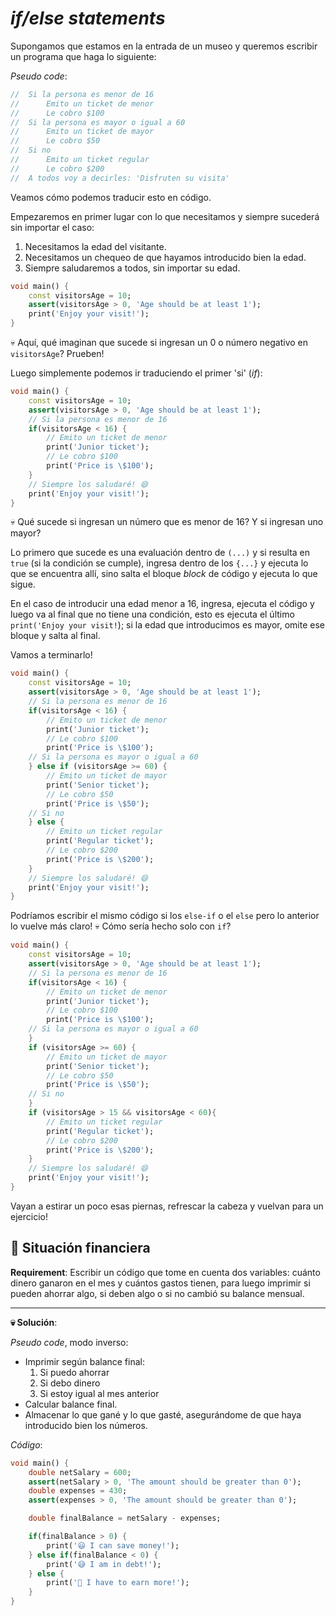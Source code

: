 # _if/else statements_

Supongamos que estamos en la entrada de un museo y queremos escribir un programa que haga lo siguiente:

_Pseudo code_:

```dart
//  Si la persona es menor de 16
//      Emito un ticket de menor
//      Le cobro $100
//  Si la persona es mayor o igual a 60
//      Emito un ticket de mayor
//      Le cobro $50
//  Si no
//      Emito un ticket regular
//      Le cobro $200
//  A todos voy a decirles: 'Disfruten su visita'
```

Veamos cómo podemos traducir esto en código.

Empezaremos en primer lugar con lo que necesitamos y siempre sucederá sin importar el caso:

1. Necesitamos la edad del visitante.
2. Necesitamos un chequeo de que hayamos introducido bien la edad.
3. Siempre saludaremos a todos, sin importar su edad.

```dart
void main() {
    const visitorsAge = 10;
    assert(visitorsAge > 0, 'Age should be at least 1');
    print('Enjoy your visit!');
}
```

💀 Aquí, qué imaginan que sucede si ingresan un 0 o número negativo en `visitorsAge`? Prueben!

Luego simplemente podemos ir traduciendo el primer 'si' (_if_):

```dart
void main() {
    const visitorsAge = 10;
    assert(visitorsAge > 0, 'Age should be at least 1');
    // Si la persona es menor de 16
    if(visitorsAge < 16) {
        // Emito un ticket de menor
        print('Junior ticket');
        // Le cobro $100
        print('Price is \$100');
    }
    // Siempre los saludaré! 😄
    print('Enjoy your visit!');
}
```

💀 Qué sucede si ingresan un número que es menor de 16? Y si ingresan uno mayor?

Lo primero que sucede es una evaluación dentro de `(...)` y si resulta en `true` (si la condición se cumple), ingresa dentro de los `{...}` y ejecuta lo que se encuentra allí, sino salta el bloque _block_ de código y ejecuta lo que sigue.

En el caso de introducir una edad menor a 16, ingresa, ejecuta el código y luego va al final que no tiene una condición, esto es ejecuta el último `print('Enjoy your visit!`); si la edad que introducimos es mayor, omite ese bloque y salta al final.

Vamos a terminarlo!

```dart
void main() {
    const visitorsAge = 10;
    assert(visitorsAge > 0, 'Age should be at least 1');
    // Si la persona es menor de 16
    if(visitorsAge < 16) {
        // Emito un ticket de menor
        print('Junior ticket');
        // Le cobro $100
        print('Price is \$100');
    // Si la persona es mayor o igual a 60
    } else if (visitorsAge >= 60) {
        // Emito un ticket de mayor
        print('Senior ticket');
        // Le cobro $50
        print('Price is \$50');        
    // Si no
    } else {
        // Emito un ticket regular
        print('Regular ticket');
        // Le cobro $200
        print('Price is \$200');         
    }
    // Siempre los saludaré! 😄
    print('Enjoy your visit!');
}
```

Podríamos escribir el mismo código si los `else-if` o el `else` pero lo anterior lo vuelve más claro! 💀 Cómo sería hecho solo con `if`?

```dart
void main() {
    const visitorsAge = 10;
    assert(visitorsAge > 0, 'Age should be at least 1');
    // Si la persona es menor de 16
    if(visitorsAge < 16) {
        // Emito un ticket de menor
        print('Junior ticket');
        // Le cobro $100
        print('Price is \$100');
    // Si la persona es mayor o igual a 60
    }
    if (visitorsAge >= 60) {
        // Emito un ticket de mayor
        print('Senior ticket');
        // Le cobro $50
        print('Price is \$50');        
    // Si no
    }
    if (visitorsAge > 15 && visitorsAge < 60){
        // Emito un ticket regular
        print('Regular ticket');
        // Le cobro $200
        print('Price is \$200');         
    }
    // Siempre los saludaré! 😄
    print('Enjoy your visit!');
}
```

Vayan a estirar un poco esas piernas, refrescar la cabeza y vuelvan para un ejercicio!

## 💪 Situación financiera

__Requirement__: Escribir un código que tome en cuenta dos variables: cuánto dinero ganaron en el mes y cuántos gastos tienen, para luego imprimir si pueden ahorrar algo, si deben algo o si no cambió su balance mensual.

---

__💀 Solución__:

_Pseudo code_, modo inverso:

- Imprimir según balance final:
    1. Si puedo ahorrar
    2. Si debo dinero
    3. Si estoy igual al mes anterior
- Calcular balance final.
- Almacenar lo que gané y lo que gasté, asegurándome de que haya introducido bien los números.

_Código_:

```dart
void main() {
    double netSalary = 600;
    assert(netSalary > 0, 'The amount should be greater than 0');
    double expenses = 430;
    assert(expenses > 0, 'The amount should be greater than 0');

    double finalBalance = netSalary - expenses;

    if(finalBalance > 0) {
        print('😃 I can save money!');
    } else if(finalBalance < 0) {
        print('😅 I am in debt!');
    } else {
        print('🤨 I have to earn more!');
    }
}
```
